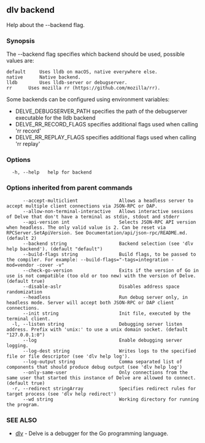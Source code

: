 ## dlv backend

Help about the --backend flag.

### Synopsis

The --backend flag specifies which backend should be used, possible values
are:

	default		Uses lldb on macOS, native everywhere else.
	native		Native backend.
	lldb		Uses lldb-server or debugserver.
	rr		Uses mozilla rr (https://github.com/mozilla/rr).

Some backends can be configured using environment variables:

* DELVE_DEBUGSERVER_PATH specifies the path of the debugserver executable for the lldb backend
* DELVE_RR_RECORD_FLAGS specifies additional flags used when calling 'rr record'
* DELVE_RR_REPLAY_FLAGS specifies additional flags used when calling 'rr replay'


### Options

```
  -h, --help   help for backend
```

### Options inherited from parent commands

```
      --accept-multiclient               Allows a headless server to accept multiple client connections via JSON-RPC or DAP.
      --allow-non-terminal-interactive   Allows interactive sessions of Delve that don't have a terminal as stdin, stdout and stderr
      --api-version int                  Selects JSON-RPC API version when headless. The only valid value is 2. Can be reset via RPCServer.SetApiVersion. See Documentation/api/json-rpc/README.md. (default 2)
      --backend string                   Backend selection (see 'dlv help backend'). (default "default")
      --build-flags string               Build flags, to be passed to the compiler. For example: --build-flags="-tags=integration -mod=vendor -cover -v"
      --check-go-version                 Exits if the version of Go in use is not compatible (too old or too new) with the version of Delve. (default true)
      --disable-aslr                     Disables address space randomization
      --headless                         Run debug server only, in headless mode. Server will accept both JSON-RPC or DAP client connections.
      --init string                      Init file, executed by the terminal client.
  -l, --listen string                    Debugging server listen address. Prefix with 'unix:' to use a unix domain socket. (default "127.0.0.1:0")
      --log                              Enable debugging server logging.
      --log-dest string                  Writes logs to the specified file or file descriptor (see 'dlv help log').
      --log-output string                Comma separated list of components that should produce debug output (see 'dlv help log')
      --only-same-user                   Only connections from the same user that started this instance of Delve are allowed to connect. (default true)
  -r, --redirect stringArray             Specifies redirect rules for target process (see 'dlv help redirect')
      --wd string                        Working directory for running the program.
```

### SEE ALSO

* [dlv](dlv.md)	 - Delve is a debugger for the Go programming language.

